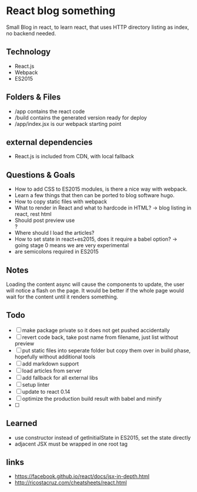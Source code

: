 # React blog something

Small Blog in react, to learn react, that uses HTTP directory listing as index, no backend needed.


## Technology
* React.js
* Webpack
* ES2015


## Folders & Files
* /app contains the react code
* /build contains the generated version ready for deploy
* /app/index.jsx is our webpack starting point

## external dependencies
* React.js is included from CDN, with local fallback

## Questions & Goals
* How to add CSS to ES2015 modules, is there a nice way with webpack.
* Learn a few things that then can be ported to blog software hugo.
* How to copy static files with webpack
* What to render in React and what to hardcode in HTML? -> blog listing in react, rest html
* Should post preview use <article>?
* Where should I load the articles?
* How to set state in react+es2015, does it require a babel option? -> going stage 0 means we are very experimental
* are semicolons required in ES2015

## Notes
Loading the content async will cause the components to update, the user will notice a flash on the page. It would be better if the whole page would wait for the content until it renders something.

## Todo
- [ ] make package private so it does not get pushed accidentally
- [ ] revert code back, take post name from filename, just list without preview
- [ ] put static files into seperate folder but copy them over in build phase, hopefully without additional tools
- [ ] add markdown support
- [ ] load articles from server
- [ ] add fallback for all external libs
- [ ] setup linter
- [ ] update to react 0.14
- [ ] optimize the production build result with babel and minify
- [ ] 

## Learned
* use constructor instead of getInitialState in ES2015, set the state directly
* adjacent JSX must be wrapped in one root tag

## links
* https://facebook.github.io/react/docs/jsx-in-depth.html
* http://ricostacruz.com/cheatsheets/react.html
